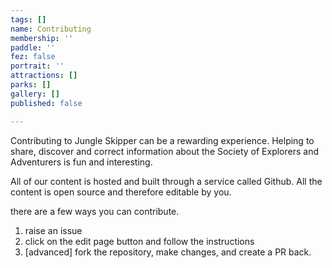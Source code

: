 ```yaml
---
tags: []
name: Contributing
membership: ''
paddle: ''
fez: false
portrait: ''
attractions: []
parks: []
gallery: []
published: false

---
```

Contributing to Jungle Skipper can be a rewarding experience. Helping to share, discover and correct information about the Society of Explorers and Adventurers is fun and interesting.

All of our content is hosted and built through a service called Github. All the content is open source and therefore editable by you.

there are a few ways you can contribute.

1. raise an issue
2. click on the edit page button and follow the instructions
3. \[advanced\] fork the repository, make changes, and create a PR back.